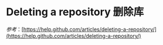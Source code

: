 Deleting a repository 删除库
===========
 


*参考*：[https://help.github.com/articles/deleting-a-repository/](https://help.github.com/articles/deleting-a-repository/)